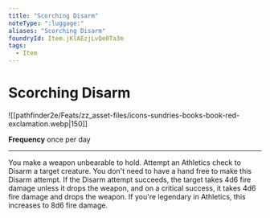 ```yaml
---
title: "Scorching Disarm"
noteType: ":luggage:"
aliases: "Scorching Disarm"
foundryId: Item.jKlAEzjLvQe0Ta3m
tags:
  - Item
---
```


# Scorching Disarm
![[pathfinder2e/Feats/zz_asset-files/icons-sundries-books-book-red-exclamation.webp|150]]

**Frequency** once per day

* * *

You make a weapon unbearable to hold. Attempt an Athletics check to Disarm a target creature. You don't need to have a hand free to make this Disarm attempt. If the Disarm attempt succeeds, the target takes 4d6 fire damage unless it drops the weapon, and on a critical success, it takes 4d6 fire damage and drops the weapon. If you're legendary in Athletics, this increases to 8d6 fire damage.
